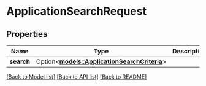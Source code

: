 # ApplicationSearchRequest

## Properties

Name | Type | Description | Notes
------------ | ------------- | ------------- | -------------
**search** | Option<[**models::ApplicationSearchCriteria**](ApplicationSearchCriteria.md)> |  | [optional]

[[Back to Model list]](../README.md#documentation-for-models) [[Back to API list]](../README.md#documentation-for-api-endpoints) [[Back to README]](../README.md)



